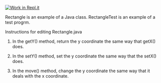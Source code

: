 [![Work in Repl.it](https://classroom.github.com/assets/work-in-replit-14baed9a392b3a25080506f3b7b6d57f295ec2978f6f33ec97e36a161684cbe9.svg)](https://classroom.github.com/online_ide?assignment_repo_id=3343679&assignment_repo_type=AssignmentRepo)

Rectangle is an example of a Java class.
RectangleTest is an example of a test progrm.

Instructions for editing Rectangle.java

1.  In the getY() method, return the y coordinate the same way that getX() does.

2.  In the setY() method, set the y coordinate the same way that the setX() does.

3.  In the move() method, change the y coordinate the same way that it deals with the x coordinate.